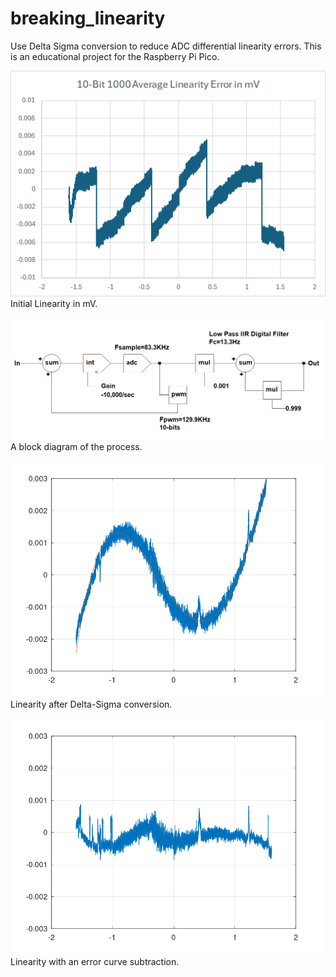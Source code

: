 # breaking_linearity
Use Delta Sigma conversion to reduce ADC differential linearity errors.
This is an educational project for the Raspberry Pi Pico.

![](./10bitlinearity.png)
Initial Linearity in mV.

![](./deltasigmablock.png)
A block diagram of the process.

![](./fit6.png)
Linearity after Delta-Sigma conversion.

![](./fit6_4th.png)
Linearity with an error curve subtraction.
